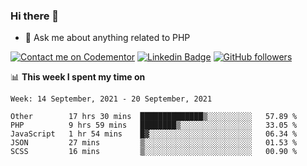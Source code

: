 ### Hi there 👋

<!--
**mustafaculban/mustafaculban** is a ✨ _special_ ✨ repository because its `README.md` (this file) appears on your GitHub profile.

Here are some ideas to get you started:

- 🌱 I’m currently learning ...
- 👯 I’m looking to collaborate on ...
- 🤔 I’m looking for help with ...
- 📫 How to reach me: ...
- 😄 Pronouns: ...
- ⚡ Fun fact: ...

-->
- 💬 Ask me about anything related to PHP

[![Contact me on Codementor](https://www.codementor.io/m-badges/karamusluk/book-session.svg)](https://www.codementor.io/@karamusluk?refer=badge)
[![Linkedin Badge](https://img.shields.io/badge/-Mustafa%20Culban-blue?style=social&logo=Linkedin&logoColor=blue&link=https://www.linkedin.com/in/mustafaculban/)](https://www.linkedin.com/in/mustafaculban/) 
[![GitHub followers](https://img.shields.io/github/followers/karamusluk?label=Follow&style=social)](https://github.com/karamusluk/?tab=follow)


📊 **This week I spent my time on**
<!--START_SECTION:waka-->
```text
Week: 14 September, 2021 - 20 September, 2021

Other        17 hrs 30 mins  ██████████████▒░░░░░░░░░░   57.89 % 
PHP          9 hrs 59 mins   ████████▒░░░░░░░░░░░░░░░░   33.05 % 
JavaScript   1 hr 54 mins    █▓░░░░░░░░░░░░░░░░░░░░░░░   06.34 % 
JSON         27 mins         ▒░░░░░░░░░░░░░░░░░░░░░░░░   01.53 % 
SCSS         16 mins         ▒░░░░░░░░░░░░░░░░░░░░░░░░   00.90 % 
```
<!--END_SECTION:waka-->

